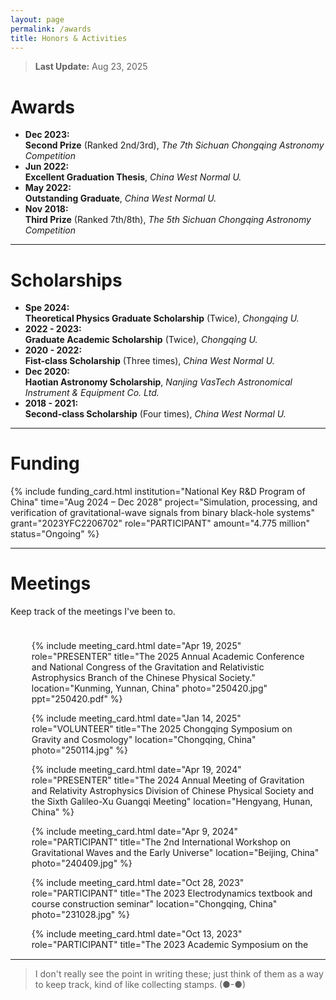 ```yaml
---
layout: page
permalink: /awards
title: Honors & Activities
---
```


> **Last Update:** Aug 23, 2025

# Awards

-  **Dec 2023:**  
  **Second Prize** (Ranked 2nd/3rd), *The 7th Sichuan Chongqing Astronomy Competition*
-  **Jun 2022:**  
  **Excellent Graduation Thesis**, *China West Normal U.*
-  **May 2022:**  
  **Outstanding Graduate**, *China West Normal U.*
-  **Nov 2018:**  
  **Third Prize** (Ranked 7th/8th),  *The 5th Sichuan Chongqing Astronomy Competition* 

---

# Scholarships

-  **Spe 2024:**  
  **Theoretical Physics Graduate Scholarship** (Twice), *Chongqing U.*
-  **2022 - 2023:**  
  **Graduate Academic Scholarship** (Twice), *Chongqing U.*
-  **2020 - 2022:**  
  **Fist-class Scholarship** (Three times), *China West Normal U.* 
-  **Dec 2020:**  
  **Haotian Astronomy Scholarship**, *Nanjing VasTech Astronomical Instrument & Equipment Co. Ltd.*
-  **2018 - 2021:**  
  **Second-class Scholarship** (Four times), *China West Normal U.* 

---

# Funding

<!-- Keep track of the meetings I've been to. -->

{% include funding_card.html
   institution="National Key R&D Program of China"
   time="Aug 2024 – Dec 2028"
   project="Simulation, processing, and verification of gravitational-wave signals from binary black-hole systems"
   grant="2023YFC2206702"
   role="PARTICIPANT"
   amount="4.775 million"
   status="Ongoing" %}


---

# Meetings

Keep track of the meetings I've been to.
<div style="height: 500px; overflow-y: scroll; border: 0px solid #ccc; padding: 10px;">
  <ul>

  {% include meeting_card.html 
  date="Apr 19, 2025" 
  role="PRESENTER" 
  title="The 2025 Annual Academic Conference and National Congress of the Gravitation and Relativistic Astrophysics Branch of the Chinese Physical Society." 
  location="Kunming, Yunnan, China" 
  photo="250420.jpg"
  ppt="250420.pdf" %}

  {% include meeting_card.html 
  date="Jan 14, 2025" 
  role="VOLUNTEER" 
  title="The 2025 Chongqing Symposium on Gravity and Cosmology" 
  location="Chongqing, China" 
  photo="250114.jpg" %}
  
  <!-- {% include meeting_card.html 
  date="Apr 19, 2024" 
  role="PRESENTER" 
  title="The 2024 Annual Meeting of Gravitation and Relativity Astrophysics Division of Chinese Physical Society and the Sixth Galileo-Xu Guangqi Meeting" 
  location="Hengyang, Hunan, China" 
  photo="240419.jpg" 
  ppt="240419.pdf" %} -->

  {% include meeting_card.html 
  date="Apr 19, 2024" 
  role="PRESENTER" 
  title="The 2024 Annual Meeting of Gravitation and Relativity Astrophysics Division of Chinese Physical Society and the Sixth Galileo-Xu Guangqi Meeting" 
  location="Hengyang, Hunan, China" %}
  
  {% include meeting_card.html 
  date="Apr 9, 2024" 
  role="PARTICIPANT" 
  title="The 2nd International Workshop on Gravitational Waves and the Early Universe" 
  location="Beijing, China" 
  photo="240409.jpg" %}

  {% include meeting_card.html 
  date="Oct 28, 2023" 
  role="PARTICIPANT" 
  title="The 2023 Electrodynamics textbook and course construction seminar" 
  location="Chongqing, China" 
  photo="231028.jpg" %}

  {% include meeting_card.html 
  date="Oct 13, 2023" 
  role="PARTICIPANT" 
  title="The 2023 Academic Symposium on the Frontiers of Theoretical Physics in Sichuan Chongqing Region" 
  location="Chengdu, Sichuan, China" 
  photo="231013.jpg" %}

  {% include meeting_card.html 
  date="Apr 22, 2023" 
  role="VOLUNTEER" 
  title="The 2023 Annual Meeting of the Chinese Physical Society, Division of Gravitation and Relativity Astrophysics" 
  location="Chongqing, China" %}

  {% include meeting_card.html 
  date="Apr 21, 2023" 
  role="VOLUNTEER" 
  title="Template Library and Signal Recognition Technology for Space Gravitational Wave Detection 2022 Annual Progress Conference" 
  location="Chongqing, China" %}

  {% include meeting_card.html 
  date="Apr 1, 2023" 
  role="PARTICIPANT" 
  title="Chongqing Theoretical Physics Frontier Academic Seminar" 
  location="Chongqing, China" 
  photo="230401.jpg" %}

</ul>
</div>

---

> I don't really see the point in writing these; just think of them as a way to keep track, kind of like collecting stamps. (●-●)
